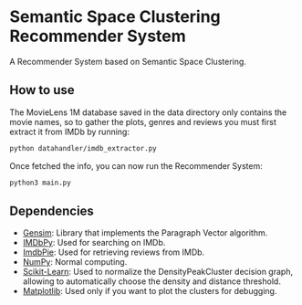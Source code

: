 # Semantic Space Clustering Recommender System
A Recommender System based on Semantic Space Clustering.

## How to use
The MovieLens 1M database saved in the data directory only contains the movie names, so to gather the plots, genres and reviews you must first extract it from IMDb by running:
```bash
python datahandler/imdb_extractor.py
```
Once fetched the info, you can now run the Recommender System:
```bash
python3 main.py
```
## Dependencies
- [Gensim](https://github.com/RaRe-Technologies/gensim): Library that implements the Paragraph Vector algorithm.
- [IMDbPy](https://imdbpy.sourceforge.io/): Used for searching on IMDb.
- [ImdbPie](https://github.com/richardasaurus/imdb-pie): Used for retrieving reviews from IMDb.
- [NumPy](http://www.numpy.org): Normal computing.
- [Scikit-Learn](https://github.com/scikit-learn/scikit-learn): Used to normalize the DensityPeakCluster decision graph, allowing to automatically choose the density and distance threshold.
- [Matplotlib](http://matplotlib.sourceforge.net/): Used only if you want to plot the clusters for debugging.
